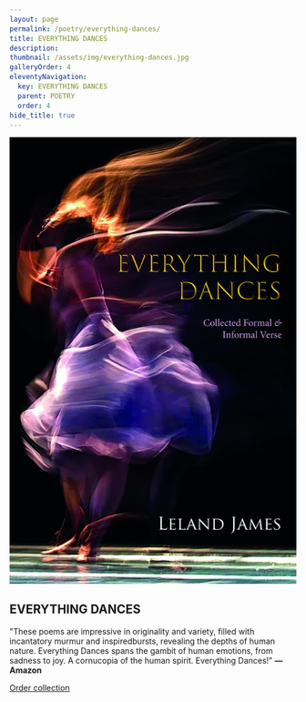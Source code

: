 ```yaml
---
layout: page
permalink: /poetry/everything-dances/
title: EVERYTHING DANCES
description: 
thumbnail: /assets/img/everything-dances.jpg
galleryOrder: 4
eleventyNavigation:
  key: EVERYTHING DANCES
  parent: POETRY
  order: 4
hide_title: true
---
```


<div class="container">
  <div class="image-container">
    <img src="/assets/img/everything-dances.jpg" alt="Everything Dances cover">
  </div>
  <div class="text-container">
    <h2>EVERYTHING DANCES</h2>
    <p>"These poems are impressive in originality and variety, filled with incantatory murmur and inspiredbursts, revealing the depths of human nature. Everything Dances spans the gambit of human emotions, from sadness to joy. A cornucopia of the human spirit. Everything Dances!" <strong>—Amazon</strong></p>
    <p><a href="https://www.amazon.com/Everything-Dances-collection-formal-informal/dp/8119654811">Order collection</a></p>
  </div>
</div>
